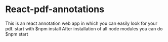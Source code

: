 # React-pdf-annotations
This is an react annotation web app in which you can easily look for your pdf.
start with $npm install 
After installation of all node modules you can do $npm start
